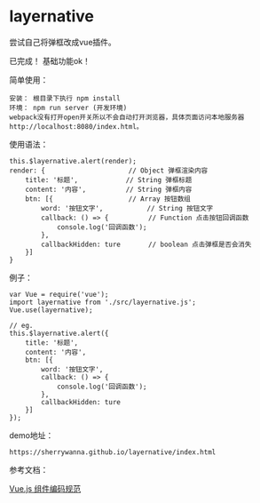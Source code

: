 # layernative

尝试自己将弹框改成vue插件。

已完成！ 基础功能ok！

简单使用：

    安装： 根目录下执行 npm install
    环境： npm run server (开发环境)
    webpack没有打开open开关所以不会自动打开浏览器，具体页面访问本地服务器http://localhost:8080/index.html。
使用语法：

    this.$layernative.alert(render);
    render: {                     // Object 弹框渲染内容
        title: '标题',            // String 弹框标题
        content: '内容',          // String 弹框内容
        btn: [{                   // Array 按钮数组
            word: '按钮文字',           // String 按钮文字
            callback: () => {          // Function 点击按钮回调函数
                console.log('回调函数');
            },
            callbackHidden: ture       // boolean 点击弹框是否会消失
        }]
    }
例子：
``` 
var Vue = require('vue');
import layernative from './src/layernative.js';
Vue.use(layernative);

// eg.
this.$layernative.alert({
​    title: '标题',
​    content: '内容',
​    btn: [{
​        word: '按钮文字',
​        callback: () => {
​            console.log('回调函数');
​        },
​        callbackHidden: ture
​    }]
});
```

demo地址：

    https://sherrywanna.github.io/layernative/index.html



参考文档：

[Vue.js 组件编码规范](https://zhuanlan.zhihu.com/p/25654116)  
